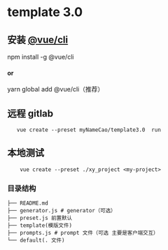 # template 3.0

## 安装 [@vue/cli](https://cli.vuejs.org/zh/guide)

npm install -g @vue/cli

#### or

yarn global add @vue/cli（推荐）

## 远程 gitlab

       vue create --preset myNameCao/template3.0  run

## 本地测试

        vue create --preset ./xy_project <my-project>

### 目录结构

```
├── README.md
├── generator.js # generator（可选）
├── preset.js 前置默认
├── template(模版文件)
├── prompts.js # prompt 文件（可选 主要是客户端交互）
└── default(. 文件)
```
